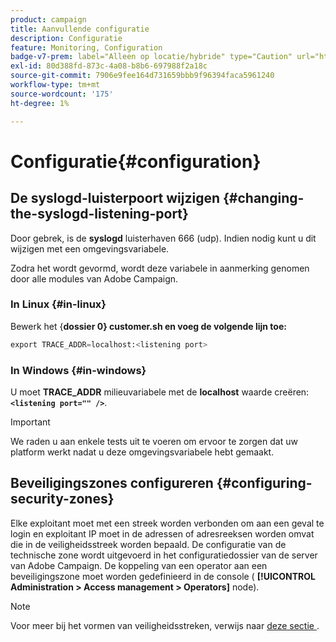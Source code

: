 ```yaml
---
product: campaign
title: Aanvullende configuratie
description: Configuratie
feature: Monitoring, Configuration
badge-v7-prem: label="Alleen op locatie/hybride" type="Caution" url="https://experienceleague.adobe.com/docs/campaign-classic/using/installing-campaign-classic/architecture-and-hosting-models/hosting-models-lp/hosting-models.html?lang=nl" tooltip="Alleen van toepassing op on-premise en hybride implementaties"
exl-id: 80d388fd-873c-4a08-b8b6-697988f2a18c
source-git-commit: 7906e9fee164d731659bbb9f96394faca5961240
workflow-type: tm+mt
source-wordcount: '175'
ht-degree: 1%

---
```


# Configuratie{#configuration}



## De syslogd-luisterpoort wijzigen {#changing-the-syslogd-listening-port}

Door gebrek, is de **syslogd** luisterhaven 666 (udp). Indien nodig kunt u dit wijzigen met een omgevingsvariabele.

Zodra het wordt gevormd, wordt deze variabele in aanmerking genomen door alle modules van Adobe Campaign.

### In Linux {#in-linux}

Bewerk het {**dossier 0} customer.sh en voeg de volgende lijn toe:**

```sql
export TRACE_ADDR=localhost:<listening port>
```

### In Windows {#in-windows}

U moet **TRACE_ADDR** milieuvariabele met de **localhost** waarde creëren: **`<listening port="" />`**.

>[!IMPORTANT]
>
>We raden u aan enkele tests uit te voeren om ervoor te zorgen dat uw platform werkt nadat u deze omgevingsvariabele hebt gemaakt.

## Beveiligingszones configureren {#configuring-security-zones}

Elke exploitant moet met een streek worden verbonden om aan een geval te login en exploitant IP moet in de adressen of adresreeksen worden omvat die in de veiligheidsstreek worden bepaald. De configuratie van de technische zone wordt uitgevoerd in het configuratiedossier van de server van Adobe Campaign. De koppeling van een operator aan een beveiligingszone moet worden gedefinieerd in de console ( **[!UICONTROL Administration > Access management > Operators]** node).

>[!NOTE]
>
>Voor meer bij het vormen van veiligheidsstreken, verwijs naar [ deze sectie ](../../installation/using/security-zones.md).
